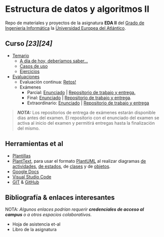 # Estructura de datos y algoritmos II

Repo de materiales y proyectos de la asignatura **EDA II** del [Grado de Ingeniería Informática](https://www.uneatlantico.es/escuela-politecnica-superior/estudios-grado-oficial-en-ingenieria-informatica) la [Universidad Europea del Atlántico](https://www.uneatlantico.es).

## Curso *[23][24]*

- [Temario](temario/README.md)
  - [A día de hoy, deberíamos saber...](temario/aDiaDeHoy.md)
  - [Casos de uso](temario/casosDeUso/README.md)
  - [Ejercicios](temario/ejercicios/README.md)
- [Evaluaciones](evaluaciones/README.md)
  - Evaluación continua: [Retos!](evaluaciones/retos/README.md)
  - Exámenes
    - Parcial: [Enunciado](evaluaciones/parcial/README.md) | [Repositorio de trabajo y entrega.](https://github.com/mmasias/23-24-eda2-ep)
    - Final: [Enunciado](https://github.com/mmasias/23-24-EDA2-examenFinal) | [Repositorio de trabajo y entrega](https://classroom.github.com/a/I19VS_-E).
    - Extraordinario: [Enunciado](https://docs.google.com/presentation/d/1aC5kQKWOY4Qr4WcIHw22jE69x3qKtkCGbRU2zaQNXWk/edit?usp=sharing) | [Repositorio de trabajo y entrega](https://classroom.github.com/a/h47NqoO1)

> ***NOTA:*** Los repositorios de entrega de exámenes estarán disponible días antes del examen. El repositorio con el enunciado del examen se activa al inicio del examen y permitirá entregas hasta la finalización del mismo.

## Herramientas et al

- [Plantillas](/documentos/plantillas.md)
- [PlantText](https://www.planttext.com/), para usar el formato [PlantUML](https://plantuml.com/es/) al realizar diagramas [de actividades](https://plantuml.com/es/activity-diagram-beta), [de estados](https://plantuml.com/es/state-diagram), de [clases](https://plantuml.com/es/class-diagram) y de [objetos](https://plantuml.com/es/object-diagram). 
- [Google Docs](https://drive.google.com/drive/u/0/my-drive)
- [Visual Studio Code](https://code.visualstudio.com/)
- [GIT](https://git-scm.com/) & [GitHub](https://github.com/)

## Bibliografía & enlaces interesantes

NOTA: *Algunos enlaces podrían requerir **credenciales de acceso al campus** o a otros espacios colaborativos.*

- Hoja de asistencia et-al
- Libro de la asignatura
